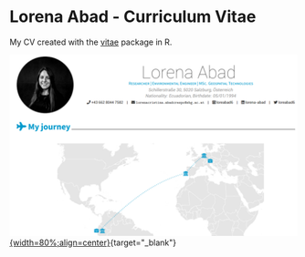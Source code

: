 # Lorena Abad - Curriculum Vitae

My CV created with the [vitae](https://github.com/mitchelloharawild/vitae) package in R. 

[![CV](preview.png){width=80%;align=center}](https://github.com/loreabad6/R-CV/blob/master/CV.pdf){target="_blank"}